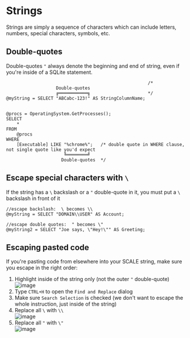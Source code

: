 # Strings
Strings are simply a sequence of characters which can include letters, numbers, special characters, symbols, etc.

## Double-quotes
Double-quotes `"` always denote the beginning and end of string, even if you're inside of a SQLite statement.
```
                                                      /*
                   Double-quotes
                   ╔═══════════╗                      */
@myString = SELECT "ABCabc-123!" AS StringColumnName;


@procs = OperatingSystem.GetProcesses();
SELECT
    *
FROM
    @procs
WHERE
    [Executable] LIKE "%chrome%";   /* double quote in WHERE clause, not single quote like you'd expect
                      ╚════════╝
                     Double-quotes  */                  
```

## Escape special characters with `\`
If the string has a `\` backslash or a `"` double-quote in it, you must put a `\` backslash in front of it
```
//escape backslash:  \ becomes \\
@myString = SELECT "DOMAIN\\USER" AS Account;

//escape double quotes:  " becomes \"
@myString2 = SELECT "Joe says, \"Hey!\"" AS Greeting;
```

## Escaping pasted code
If you're pasting code from elsewhere into your SCALE string, make sure you escape in the right order:
1. Highlight inside of the string only (not the outer `"` double-quote)<br>![image](https://github.com/user-attachments/assets/942163af-5c92-4dbe-87a1-148d5c3b3882)
2. Type `CTRL+H` to open the `Find and Replace` dialog
3. Make sure `Search Selection` is checked (we don't want to escape the whole instruction, just inside of the string)
4. Replace all `\` with `\\`<br>![image](https://github.com/user-attachments/assets/3a0cf7dd-c0ed-495a-b376-5f96f9652445)
5. Replace all `"` with `\"`<br>![image](https://github.com/user-attachments/assets/f06970ff-746a-4931-9498-a6ca0055a458)
